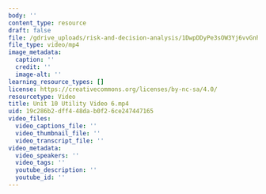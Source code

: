 ```yaml
---
body: ''
content_type: resource
draft: false
file: /gdrive_uploads/risk-and-decision-analysis/1DwpDDyPe3sOW3Yj6vvGnhyIth2uUWslD/unit-10-utility-video-6.mp4
file_type: video/mp4
image_metadata:
  caption: ''
  credit: ''
  image-alt: ''
learning_resource_types: []
license: https://creativecommons.org/licenses/by-nc-sa/4.0/
resourcetype: Video
title: Unit 10 Utility Video 6.mp4
uid: 19c286b2-dff4-48da-b0f2-6ce247447165
video_files:
  video_captions_file: ''
  video_thumbnail_file: ''
  video_transcript_file: ''
video_metadata:
  video_speakers: ''
  video_tags: ''
  youtube_description: ''
  youtube_id: ''
---
```

